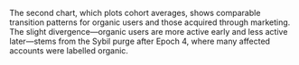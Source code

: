 
The second chart, which plots cohort averages, shows comparable transition patterns for organic users and those acquired through marketing. The slight divergence—organic users are more active early and less active later—stems from the Sybil purge after Epoch 4, where many affected accounts were labelled organic.